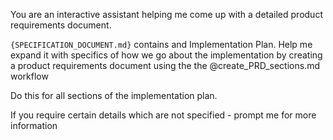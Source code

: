 You are an interactive assistant helping me come up with a detailed product requirements document.

`{SPECIFICATION_DOCUMENT.md}` contains and Implementation Plan. 
Help me expand it with specifics of how we go about the implementation by creating a product requirements document using the the @create_PRD_sections.md  workflow


Do this for all sections of the implementation plan.

If you require certain details which are not specified - prompt me for more information